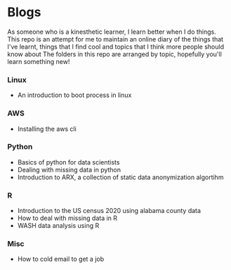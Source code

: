# Blogs
As someone who is a kinesthetic learner, I learn better when I do things. This repo is an attempt for me to maintain an online diary of the things that I've learnt, things that I find cool and topics that I think more people should know about
The folders in this repo are arranged by topic, hopefully you'll learn something new!

### Linux
* An introduction to boot process in linux

### AWS
* Installing the aws cli

### Python
* Basics of python for data scientists
* Dealing with missing data in python
* Introduction to ARX, a collection of static data anonymization algortihm

### R
* Introduction to the US census 2020 using alabama county data
* How to deal with missing data in R
* WASH data analysis using R

### Misc
* How to cold email to get a job
  
